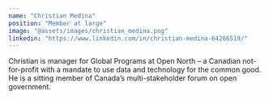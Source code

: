```yaml
---
name: "Christian Medina"
position: "Member at large"
image: "@assets/images/christian_medina.png"
linkedin: "https://www.linkedin.com/in/christian-medina-64266519/"
---
```


Christian is manager for Global Programs at Open North – a Canadian not-for-profit with a mandate to use data and technology for the common good. He is a sitting member of Canada’s multi-stakeholder forum on open government.
